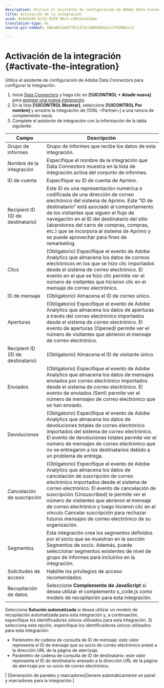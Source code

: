 ```yaml
---
description: Utilice el asistente de configuración de Adobe Data Connectors para configurar la integración.
title: Activación de la integración
uuid: 0a5d2d45-5133-4259-96ce-c992a1e314ee
translation-type: ht
source-git-commit: 16ba0b12e0f70112f4c10804d0a13c278388ecc2

---
```



# Activación de la integración {#activate-the-integration}

Utilice el asistente de configuración de Adobe Data Connectors para configurar la integración.

1. Inicie [Data Connectors](https://marketing.adobe.com/resources/help/es_ES/genesis/c_overview.html) y haga clic en **[!UICONTROL + Añadir nueva]** para [agregar una nueva integración](https://marketing.adobe.com/resources/help/es_ES/genesis/t_add_integration.html).
1. En la lista **[!UICONTROL Mostrar]**, seleccione **[!UICONTROL Por nombre]** y arrastre la integración de [!DNL ~Partner~] a una ranura de complemento vacía.
1. Complete el asistente de integración con la información de la tabla siguiente:

| Campo | Descripción |
|--- |--- |
| Grupo de informes | Grupo de informes que recibe los datos de esta integración. |
| Nombre de la integración | Especifique el nombre de la integración que Data Connectors muestra en la lista de integración activa del conjunto de informes. |
| ID de cuenta | Especifique su ID de cuenta de Aprimo. |
| Recipient ID (ID de destinatario) | Este ID es una representación numérica o codificada de una dirección de correo electrónico del sistema de Aprimo. Este “ID de destinatario” está asociado al comportamiento de los visitantes que siguen el flujo de navegación en el ID del destinatario del sitio (abandonos del carro de compras, compras, etc.) que se incorpora al sistema de Aprimo y se puede aprovechar para fines de remarketing. |
| Clics | (Obligatorio) Especifique el evento de Adobe Analytics que almacena los datos de correos electrónicos en los que se hizo clic importados desde el sistema de correo electrónico. El evento en el que se hizo clic permite ver el número de visitantes que hicieron clic en el mensaje de correo electrónico. |
| ID de mensaje | (Obligatorio) Almacena el ID de correo único. |
| Aperturas | (Obligatorio) Especifique el evento de Adobe Analytics que almacena los datos de aperturas a través del correo electrónico importados desde el sistema de correo electrónico. El evento de aperturas (Opened) permite ver el número de visitantes que abrieron el mensaje de correo electrónico. |
| Recipient ID (ID de destinatario) | (Obligatorio) Almacena el ID de visitante único. |
| Enviados | (Obligatorio) Especifique el evento de Adobe Analytics que almacena los datos de mensajes enviados por correo electrónico importados desde el sistema de correo electrónico. El evento de enviados (Sent) permite ver el número de mensajes de correo electrónico que se han enviado. |
| Devoluciones | (Obligatorio) Especifique el evento de Adobe Analytics que almacena los datos de devoluciones totales de correo electrónico importados del sistema de correo electrónico. El evento de devoluciones totales permite ver el número de mensajes de correo electrónico que no se entregaron a los destinatarios debido a un problema de entrega. |
| Cancelación de suscripción | (Obligatorio) Especifique el evento de Adobe Analytics que almacena los datos de cancelación de suscripción de correo electrónico importados desde el sistema de correo electrónico. El evento de cancelación de suscripción (Unsuscribed) le permite ver el número de visitantes que abrieron el mensaje de correo electrónico y luego hicieron clic en el vínculo Cancelar suscripción para rechazar futuros mensajes de correo electrónico de su organización. |
| Segmentos | Esta integración crea los segmentos definidos por el socio que se muestran en la sección Segmentos de socio. Además, puede seleccionar segmentos existentes de nivel de grupo de informes para incluirlos en la integración. |
| Solicitudes de acceso | Habilite los privilegios de acceso recomendados. |
| Recopilación de datos | Seleccione **Complemento de JavaScript** si desea utilizar el complemento s_code.js como modelo de recopilación para esta integración. |
Seleccione **Solución automatizada** si desea utilizar un modelo de recopilación automatizada para esta integración y, a continuación, especifique los identificadores únicos utilizados para esta integración. Si selecciona esta opción, especifique los identificadores únicos utilizados para esta integración:
<ul><li>Parámetro de cadena de consulta de ID de mensaje: este valor representa el ID de mensaje que su socio de correo electrónico anexó a la dirección URL de la página de aterrizaje.</li>
<li>Parámetro de cadena de consulta de ID de destinatario: este valor representa el ID de destinatario anexado a la dirección URL de la página de aterrizaje por su socio de correo electrónico.</li></ul>|
|Generación de paneles y marcadores|Genere automáticamente un panel y marcadores para la integración.|
